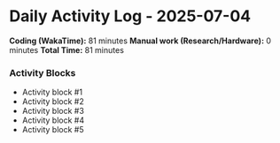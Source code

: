 # Daily Activity Log - 2025-07-04

**Coding (WakaTime):** 81 minutes
**Manual work (Research/Hardware):** 0 minutes
**Total Time:** 81 minutes

### Activity Blocks
- Activity block #1
- Activity block #2
- Activity block #3
- Activity block #4
- Activity block #5
